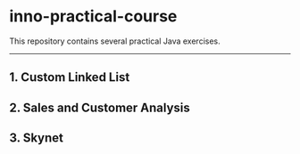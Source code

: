 # inno-practical-course

This repository contains several practical Java exercises.

---

## 1. Custom Linked List

## 2. Sales and Customer Analysis

## 3. Skynet